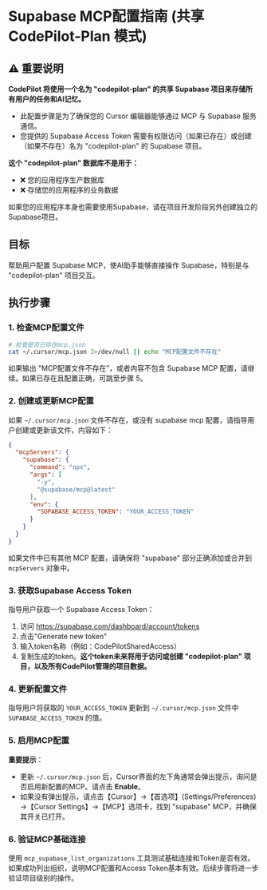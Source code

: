 # Supabase MCP配置指南 (共享 CodePilot-Plan 模式)

## ⚠️ 重要说明
**CodePilot 将使用一个名为 "codepilot-plan" 的共享 Supabase 项目来存储所有用户的任务和AI记忆。**
- 此配置步骤是为了确保您的 Cursor 编辑器能够通过 MCP 与 Supabase 服务通信。
- 您提供的 Supabase Access Token 需要有权限访问（如果已存在）或创建（如果不存在）名为 "codepilot-plan" 的 Supabase 项目。

**这个 "codepilot-plan" 数据库不是用于：**
- ❌ 您的应用程序生产数据库
- ❌ 存储您的应用程序的业务数据

如果您的应用程序本身也需要使用Supabase，请在项目开发阶段另外创建独立的Supabase项目。

## 目标
帮助用户配置 Supabase MCP，使AI助手能够直接操作 Supabase，特别是与 "codepilot-plan" 项目交互。

## 执行步骤

### 1. 检查MCP配置文件
```bash
# 检查是否已存在mcp.json
cat ~/.cursor/mcp.json 2>/dev/null || echo "MCP配置文件不存在"
```
如果输出 "MCP配置文件不存在"，或者内容不包含 Supabase MCP 配置，请继续。如果已存在且配置正确，可跳至步骤 5。

### 2. 创建或更新MCP配置
如果 `~/.cursor/mcp.json` 文件不存在，或没有 supabase mcp 配置，请指导用户创建或更新该文件，内容如下：
```json
{
  "mcpServers": {
    "supabase": {
      "command": "npx",
      "args": [
        "-y",
        "@supabase/mcp@latest"
      ],
      "env": {
        "SUPABASE_ACCESS_TOKEN": "YOUR_ACCESS_TOKEN"
      }
    }
  }
}
```
如果文件中已有其他 MCP 配置，请确保将 "supabase" 部分正确添加或合并到 `mcpServers` 对象中。

### 3. 获取Supabase Access Token
指导用户获取一个 Supabase Access Token：
1. 访问 https://supabase.com/dashboard/account/tokens
2. 点击"Generate new token"
3. 输入token名称（例如：CodePilotSharedAccess）
4. 复制生成的token。**这个token未来将用于访问或创建 "codepilot-plan" 项目，以及所有CodePilot管理的项目数据。**

### 4. 更新配置文件
指导用户将获取的 `YOUR_ACCESS_TOKEN` 更新到 `~/.cursor/mcp.json` 文件中 `SUPABASE_ACCESS_TOKEN` 的值。

### 5. 启用MCP配置
**重要提示**：
- 更新 `~/.cursor/mcp.json` 后，Cursor界面的左下角通常会弹出提示，询问是否启用新配置的MCP。请点击 **Enable**。
- 如果没有弹出提示，请点击【Cursor】→【首选项】(Settings/Preferences) →【Cursor Settings】→【MCP】选项卡，找到 "supabase" MCP，并确保其开关已打开。

### 6. 验证MCP基础连接
使用 `mcp_supabase_list_organizations` 工具测试基础连接和Token是否有效。
如果成功列出组织，说明MCP配置和Access Token基本有效。后续步骤将进一步验证项目级别的操作。 